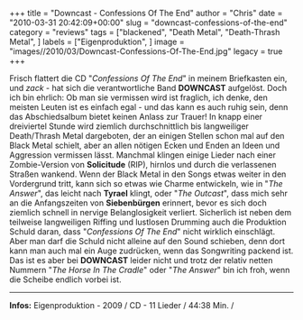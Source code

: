 +++
title = "Downcast - Confessions Of The End"
author = "Chris"
date = "2010-03-31 20:42:09+00:00"
slug = "downcast-confessions-of-the-end"
category = "reviews"
tags = ["blackened", "Death Metal", "Death-Thrash Metal", ]
labels = ["Eigenproduktion", ]
image = "images//2010/03/Downcast-Confessions-Of-The-End.jpg"
legacy = true
+++

Frisch flattert die CD "_Confessions Of The End_" in meinem Briefkasten ein, und *zack* - hat sich die verantwortliche Band **DOWNCAST** aufgelöst. Doch ich bin ehrlich: Ob man sie vermissen wird ist fraglich, ich denke, den meisten Leuten ist es einfach egal - und das kann es auch ruhig sein, denn das Abschiedsalbum bietet keinen Anlass zur Trauer!
In knapp einer dreiviertel Stunde wird ziemlich durchschnittlich bis langweiliger Death/Thrash Metal dargeboten, der an einigen Stellen schon mal auf den Black Metal schielt, aber an allen nötigen Ecken und Enden an Ideen und Aggression vermissen lässt. Manchmal klingen einige Lieder nach einer Zombie-Version von **Solicitude** (RIP), hirnlos und durch die verlassenen Straßen wankend. Wenn der Black Metal in den Songs etwas weiter in den Vordergrund tritt, kann sich so etwas wie Charme entwickeln, wie in "_The Answer_", das leicht nach **Tyrael** klingt, oder "_The Outcast_", dass mich sehr an die Anfangszeiten von **Siebenbürgen** erinnert, bevor es sich doch ziemlich schnell in nervige Belanglosigkeit verliert.
Sicherlich ist neben dem teilweise langweiligen Riffing und lustlosen Drumming auch die Produktion Schuld daran, dass "_Confessions Of The End_" nicht wirklich einschlägt. Aber man darf die Schuld nicht alleine auf den Sound schieben, denn dort kann man auch mal ein Auge zudrücken, wenn das Songwriting packend ist. Das ist es aber bei **DOWNCAST** leider nicht und trotz der relativ netten Nummern "_The Horse In The Cradle_" oder "_The Answer_" bin ich froh, wenn die Scheibe endlich vorbei ist.





---
**Infos:**
Eigenproduktion - 2009 / 
CD - 11 Lieder / 44:38 Min. / 
